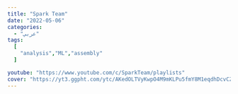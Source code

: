 ```yaml
---
title: "Spark Team"
date: "2022-05-06"
categories:
  - "عربي"
tags:
  [
    "analysis","ML","assembly"
  ]

youtube: "https://www.youtube.com/c/SparkTeam/playlists"
cover: "https://yt3.ggpht.com/ytc/AKedOLTVyKwpO4M9mKLPu5fmY8M1eqdhDcvCZ0f0h-I_TQ=s88-c-k-c0x00ffffff-no-rj"
---
```

